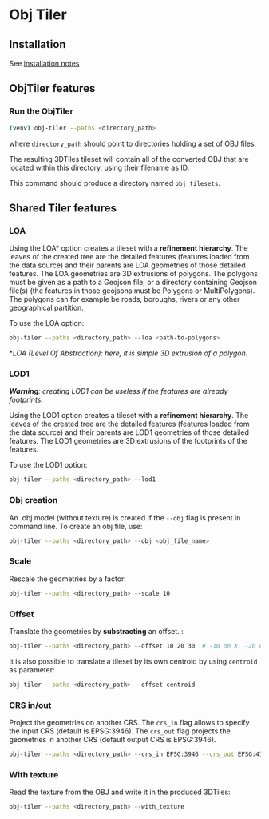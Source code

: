 # Obj Tiler

## Installation

See [installation notes](https://github.com/VCityTeam/py3dtilers/blob/master/README.md)

## ObjTiler features

### Run the ObjTiler

```bash
(venv) obj-tiler --paths <directory_path>
```

where `directory_path` should point to directories holding a set of OBJ files.

The resulting 3DTiles tileset will contain all of the converted OBJ that are
located within this directory, using their filename as ID.

This command should produce a directory named `obj_tilesets`.

## Shared Tiler features

### LOA

Using the LOA\* option creates a tileset with a __refinement hierarchy__. The leaves of the created tree are the detailed features (features loaded from the data source) and their parents are LOA geometries of those detailed features. The LOA geometries are 3D extrusions of polygons. The polygons must be given as a path to a Geojson file, or a directory containing Geojson file(s) (the features in those geojsons must be Polygons or MultiPolygons). The polygons can for example be roads, boroughs, rivers or any other geographical partition.

To use the LOA option:

```bash
obj-tiler --paths <directory_path> --loa <path-to-polygons>
```

\*_LOA (Level Of Abstraction): here, it is simple 3D extrusion of a polygon._

### LOD1

___Warning__: creating LOD1 can be useless if the features are already footprints._

Using the LOD1 option creates a tileset with a __refinement hierarchy__. The leaves of the created tree are the detailed features (features loaded from the data source) and their parents are LOD1 geometries of those detailed features. The LOD1 geometries are 3D extrusions of the footprints of the features.

To use the LOD1 option:

```bash
obj-tiler --paths <directory_path> --lod1
```

### Obj creation

An .obj model (without texture) is created if the `--obj` flag is present in command line. To create an obj file, use:

```bash
obj-tiler --paths <directory_path> --obj <obj_file_name>
```

### Scale

Rescale the geometries by a factor:

```bash
obj-tiler --paths <directory_path> --scale 10
```

### Offset

Translate the geometries by __substracting__ an offset. :

```bash
obj-tiler --paths <directory_path> --offset 10 20 30  # -10 on X, -20 on Y, -30 on Z
```

It is also possible to translate a tileset by its own centroid by using `centroid` as parameter:

```bash
obj-tiler --paths <directory_path> --offset centroid
```

### CRS in/out

Project the geometries on another CRS. The `crs_in` flag allows to specify the input CRS (default is EPSG:3946). The `crs_out` flag projects the geometries in another CRS (default output CRS is EPSG:3946).

```bash
obj-tiler --paths <directory_path> --crs_in EPSG:3946 --crs_out EPSG:4171
```

### With texture

Read the texture from the OBJ and write it in the produced 3DTiles:

```bash
obj-tiler --paths <directory_path> --with_texture
```
